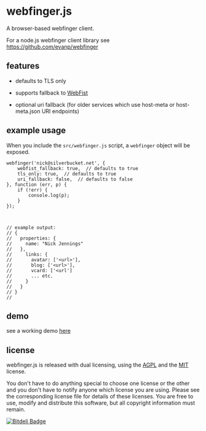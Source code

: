 webfinger.js
============

A browser-based webfinger client.

For a node.js webfinger client library see https://github.com/evanp/webfinger

features
--------

* defaults to TLS only

* supports fallback to [WebFist](http://webfist.org)

* optional uri fallback (for older services which use host-meta or host-meta.json URI endpoints)


example usage
-------------

When you include the `src/webfinger.js` script, a `webfinger` object will be exposed.

	webfinger('nick@silverbucket.net', {
		webfist_fallback: true,  // defaults to true
		tls_only: true,  // defaults to true
		uri_fallback: false,  // defaults to false
	}, function (err, p) {
		if (!err) {
			console.log(p);
		}
	});



	// example output:
	// {
	//   properties: {
	//     name: "Nick Jennings"
	//   },
	//     links: {
	//       avatar: ['<url>'],
	//       blog: ['<url>'],
	//       vcard: ['<url']
	//       ... etc.
	//     }
	//   }
	// }
	//

demo
----
see a working demo [here](http://silverbucket.github.com/webfinger.js/demo/)

license
-------
webfinger.js is released with dual licensing, using the [AGPL](http://www.gnu.org/licenses/agpl.html) and the [MIT](http://opensource.org/licenses/MIT) license.

You don't have to do anything special to choose one license or the other and you don't have to notify anyone which license you are using.
Please see the corresponding license file for details of these licenses.
You are free to use, modify and distribute this software, but all copyright information must remain.



[![Bitdeli Badge](https://d2weczhvl823v0.cloudfront.net/silverbucket/webfinger.js/trend.png)](https://bitdeli.com/free "Bitdeli Badge")


